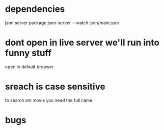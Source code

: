 # dependencies

json server package
json-server --watch json/main.json

# dont open in live server we'll run into funny stuff

open in default browser

# sreach is case sensitive

to search am movie you need the full name

# bugs
